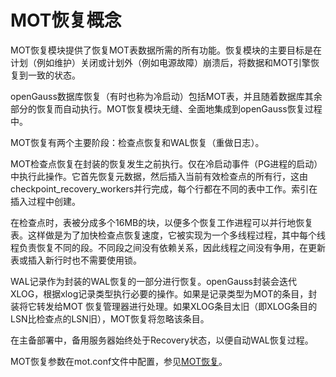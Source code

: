 # MOT恢复概念<a name="ZH-CN_TOPIC_0280525166"></a>

MOT恢复模块提供了恢复MOT表数据所需的所有功能。恢复模块的主要目标是在计划（例如维护）关闭或计划外（例如电源故障）崩溃后，将数据和MOT引擎恢复到一致的状态。

openGauss数据库恢复（有时也称为冷启动）包括MOT表，并且随着数据库其余部分的恢复而自动执行。MOT恢复模块无缝、全面地集成到openGauss恢复过程中。

MOT恢复有两个主要阶段：检查点恢复和WAL恢复（重做日志）。

MOT检查点恢复在封装的恢复发生之前执行。仅在冷启动事件（PG进程的启动）中执行此操作。它首先恢复元数据，然后插入当前有效检查点的所有行，这由checkpoint\_recovery\_workers并行完成，每个行都在不同的表中工作。索引在插入过程中创建。

在检查点时，表被分成多个16MB的块，以便多个恢复工作进程可以并行地恢复表。这样做是为了加快检查点恢复速度，它被实现为一个多线程过程，其中每个线程负责恢复不同的段。不同段之间没有依赖关系，因此线程之间没有争用，在更新表或插入新行时也不需要使用锁。

WAL记录作为封装的WAL恢复的一部分进行恢复。openGauss封装会迭代XLOG，根据xlog记录类型执行必要的操作。如果是记录类型为MOT的条目，封装将它转发给MOT 恢复管理器进行处理。如果XLOG条目太旧（即XLOG条目的LSN比检查点的LSN旧），MOT恢复将忽略该条目。

在主备部署中，备用服务器始终处于Recovery状态，以便自动WAL恢复过程。

MOT恢复参数在mot.conf文件中配置，参见[MOT恢复](MOT恢复.md)。

